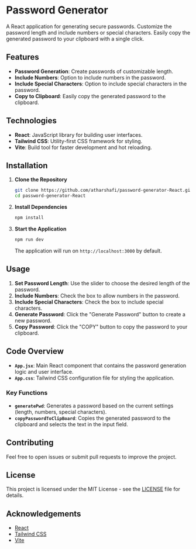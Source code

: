 # Password Generator

A React application for generating secure passwords. Customize the password length and include numbers or special characters. Easily copy the generated password to your clipboard with a single click.

## Features

- **Password Generation**: Create passwords of customizable length.
- **Include Numbers**: Option to include numbers in the password.
- **Include Special Characters**: Option to include special characters in the password.
- **Copy to Clipboard**: Easily copy the generated password to the clipboard.

## Technologies

- **React**: JavaScript library for building user interfaces.
- **Tailwind CSS**: Utility-first CSS framework for styling.
- **Vite**: Build tool for faster development and hot reloading.

## Installation

1. **Clone the Repository**

    ```bash
    git clone https://github.com/atharshafi/password-generator-React.git
    cd password-generator-React
    ```

2. **Install Dependencies**

    ```bash
    npm install
    ```

3. **Start the Application**

    ```bash
    npm run dev
    ```

    The application will run on `http://localhost:3000` by default.

## Usage

1. **Set Password Length**: Use the slider to choose the desired length of the password.
2. **Include Numbers**: Check the box to allow numbers in the password.
3. **Include Special Characters**: Check the box to include special characters.
4. **Generate Password**: Click the "Generate Password" button to create a new password.
5. **Copy Password**: Click the "COPY" button to copy the password to your clipboard.

## Code Overview

- **`App.jsx`**: Main React component that contains the password generation logic and user interface.
- **`App.css`**: Tailwind CSS configuration file for styling the application.

### Key Functions

- **`generatePwd`**: Generates a password based on the current settings (length, numbers, special characters).
- **`copyPasswordToClipBoard`**: Copies the generated password to the clipboard and selects the text in the input field.

## Contributing

Feel free to open issues or submit pull requests to improve the project.

## License

This project is licensed under the MIT License - see the [LICENSE](LICENSE) file for details.

## Acknowledgements

- [React](https://reactjs.org/)
- [Tailwind CSS](https://tailwindcss.com/)
- [Vite](https://vitejs.dev/)
